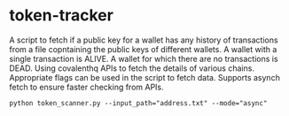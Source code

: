 # token-tracker

A script to fetch if a public key for a wallet has any history of transactions from a file copntaining the public keys of different wallets. 
A wallet with a single transaction is ALIVE. 
A wallet for which there are no transactions is DEAD. 
Using covalenthq APIs to fetch the details of various chains.
Appropriate flags can be used in the script to fetch data.
Supports asynch fetch to ensure faster checking from APIs.

`python token_scanner.py --input_path="address.txt" --mode="async"`
